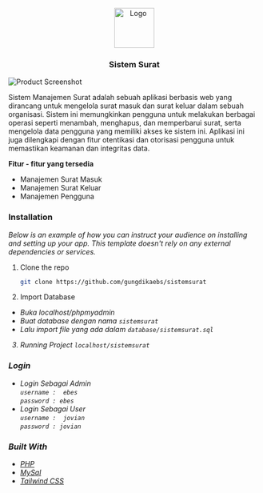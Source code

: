                          
<br/>
<div align="center">
<a href="https://github.com/ShaanCoding/ReadME-Generator">
<img src="https://i.imgur.com/MuGBX65.jpeg" alt="Logo" width="80" height="80">
</a>
<h3 align="center">Sistem Surat</h3>

</div>

![Product Screenshot](https://i.imgur.com/ZiMihIf.png)

Sistem Manajemen Surat adalah sebuah aplikasi berbasis web yang dirancang untuk mengelola surat masuk dan surat keluar dalam sebuah organisasi. Sistem ini memungkinkan pengguna untuk melakukan berbagai operasi seperti menambah, menghapus, dan memperbarui surat, serta mengelola data pengguna yang memiliki akses ke sistem ini. Aplikasi ini juga dilengkapi dengan fitur otentikasi dan otorisasi pengguna untuk memastikan keamanan dan integritas data.

<b> Fitur - fitur yang tersedia </b>
- Manajemen Surat Masuk
- Manajemen Surat Keluar
- Manajemen Pengguna
 ### Installation

_Below is an example of how you can instruct your audience on installing and setting up your app. This template doesn't rely on any external dependencies or services._

1. Clone the repo
   ```sh
   git clone https://github.com/gungdikaebs/sistemsurat
   ```
2. Import Database
- <i> Buka localhost/phpmyadmin </i>
- <i> Buat database dengan nama ```sistemsurat```
- <i> Lalu import file yang ada dalam ```database/sistemsurat.sql ```</i>
   
3. Running Project
   ```localhost/sistemsurat ```

<h3>Login</h3>

- Login Sebagai Admin <br>
`username :  ebes` <br>
`password : ebes`
- Login Sebagai User <br>
`username :  jovian` <br>
`password : jovian`

 ### Built With



- [PHP](https://www.php.net/downloads.php)
- [MySql](https://www.mysql.com/)
- [Tailwind CSS](https://tailwindcss.com/)
